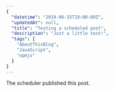 ```yaml
---
{
  "datetime": "2019-06-15T19:00:00Z",
  "updatedAt": null,
  "title": "Testing a scheduled post",
  "description": "Just a little test!",
  "tags": [
    "AboutThisBlog",
    "JavaScript",
    "npmjs"
  ]
}
---
```

The scheduler published this post.
